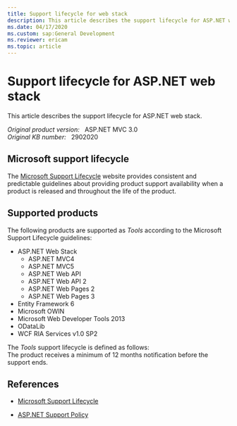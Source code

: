 ```yaml
---
title: Support lifecycle for web stack
description: This article describes the support lifecycle for ASP.NET web stack.
ms.date: 04/17/2020
ms.custom: sap:General Development
ms.reviewer: ericam
ms.topic: article
---
```

# Support lifecycle for ASP.NET web stack

This article describes the support lifecycle for ASP.NET web stack.

_Original product version:_ &nbsp; ASP.NET MVC 3.0  
_Original KB number:_ &nbsp; 2902020

## Microsoft support lifecycle

The [Microsoft Support Lifecycle](/lifecycle/?ln) website provides consistent and predictable guidelines about providing product support availability when a product is released and throughout the life of the product.

## Supported products

The following products are supported as *Tools* according to the Microsoft Support Lifecycle guidelines:

- ASP.NET Web Stack
  - ASP.NET MVC4
  - ASP.NET MVC5
  - ASP.NET Web API
  - ASP.NET Web API 2
  - ASP.NET Web Pages 2
  - ASP.NET Web Pages 3
- Entity Framework 6
- Microsoft OWIN
- Microsoft Web Developer Tools 2013
- ODataLib
- WCF RIA Services v1.0 SP2

The *Tools* support lifecycle is defined as follows:  
The product receives a minimum of 12 months notification before the support ends.

## References

- [Microsoft Support Lifecycle](/lifecycle/?ln)

- [ASP.NET Support Policy](https://dotnet.microsoft.com/platform/support/policy/aspnet)
